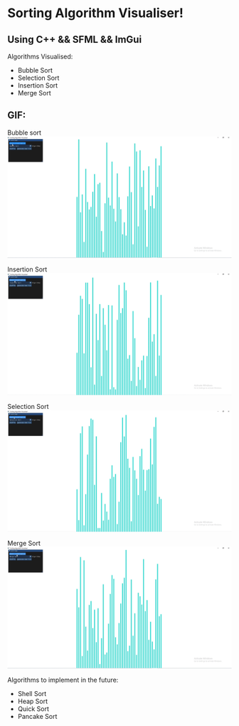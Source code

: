 # Sorting Algorithm Visualiser!

## Using C++ && SFML && ImGui

Algorithms Visualised:

- Bubble Sort
- Selection Sort
- Insertion Sort
- Merge Sort

## GIF:

Bubble sort
![alt text](example/bubblesort.gif)

Insertion Sort
![alt text](example/insertionsort.gif)

Selection Sort
![alt text](example/selectionsort.gif)

Merge Sort
![alt text](example/mergesort.gif)

Algorithms to implement in the future:

- Shell Sort
- Heap Sort
- Quick Sort
- Pancake Sort

